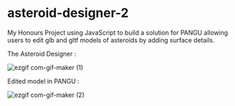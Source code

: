 # asteroid-designer-2
 
My Honours Project using JavaScript to build a solution for PANGU allowing users to edit glb and gltf models of asteroids by adding surface details.

The Asteroid Designer :

![ezgif com-gif-maker (1)](https://user-images.githubusercontent.com/37308913/168445352-1c6a7fd9-581a-4e98-9302-b4f562061c69.gif)

Edited model in PANGU :

![ezgif com-gif-maker (2)](https://user-images.githubusercontent.com/37308913/168445362-ec5ed600-ff35-48f0-8487-423a166165b8.gif)
